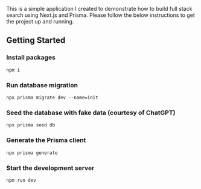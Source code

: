 This is a simple application I created to demonstrate how to build full stack search using Next.js and Prisma. Please follow the below instructions to get the project up and running.

## Getting Started

### Install packages
```
npm i
```

### Run database migration
```
npx prisma migrate dev --name=init
```

### Seed the database with fake data (courtesy of ChatGPT)
```
npx prisma seed db
```

### Generate the Prisma client
```
npx prisma generate
```

### Start the development server
```
npm run dev
```
